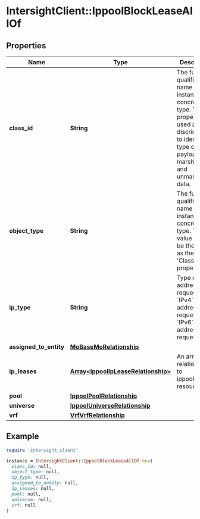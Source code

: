 # IntersightClient::IppoolBlockLeaseAllOf

## Properties

| Name | Type | Description | Notes |
| ---- | ---- | ----------- | ----- |
| **class_id** | **String** | The fully-qualified name of the instantiated, concrete type. This property is used as a discriminator to identify the type of the payload when marshaling and unmarshaling data. | [default to &#39;ippool.BlockLease&#39;] |
| **object_type** | **String** | The fully-qualified name of the instantiated, concrete type. The value should be the same as the &#39;ClassId&#39; property. | [default to &#39;ippool.BlockLease&#39;] |
| **ip_type** | **String** | Type of the IP address requested. * &#x60;IPv4&#x60; - IP V4 address type requested. * &#x60;IPv6&#x60; - IP V6 address type requested. | [optional][default to &#39;IPv4&#39;] |
| **assigned_to_entity** | [**MoBaseMoRelationship**](MoBaseMoRelationship.md) |  | [optional] |
| **ip_leases** | [**Array&lt;IppoolIpLeaseRelationship&gt;**](IppoolIpLeaseRelationship.md) | An array of relationships to ippoolIpLease resources. | [optional] |
| **pool** | [**IppoolPoolRelationship**](IppoolPoolRelationship.md) |  | [optional] |
| **universe** | [**IppoolUniverseRelationship**](IppoolUniverseRelationship.md) |  | [optional] |
| **vrf** | [**VrfVrfRelationship**](VrfVrfRelationship.md) |  | [optional] |

## Example

```ruby
require 'intersight_client'

instance = IntersightClient::IppoolBlockLeaseAllOf.new(
  class_id: null,
  object_type: null,
  ip_type: null,
  assigned_to_entity: null,
  ip_leases: null,
  pool: null,
  universe: null,
  vrf: null
)
```

